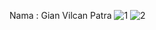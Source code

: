 Nama : Gian Vilcan Patra
![1](https://github.com/gianvilcanpatra/proyek4/assets/123915139/bf31e320-db73-48fb-b23d-40d7ef91fa23)
![2](https://github.com/gianvilcanpatra/proyek4/assets/123915139/f03e780a-5f9a-4562-95b9-8986bbcc4602)
